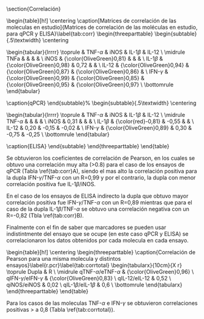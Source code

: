 \section{Correlación}

\begin{table}[h!]
\centering
\caption[Matrices de correlación de las moleculas en estudio]{Matrices de correlación de las moléculas en estudio, para qPCR y ELISA}\label{tab:corr}
\begin{threeparttable}
\begin{subtable}{.5\textwidth}
\centering

\begin{tabular}{lrrrr}
\toprule
   & TNF-$\alpha$ & iNOS & IL-1$\beta$ & IL-12 \\ 
  \midrule
TNFa &  &  &  &  \\ 
  iNOS &  {\color{OliveGreen}0,81}  &  &  &  \\ 
  IL-1$\beta$ &  {\color{OliveGreen}0,98}  &  0,72  &  &  \\ 
  IL-12 &  {\color{OliveGreen}0,94}  &  {\color{OliveGreen}0,87}  &  {\color{OliveGreen}0,86}  &  \\ 
  IFN-$\gamma$ &  {\color{OliveGreen}0,99} &  {\color{OliveGreen}0,85}  &  {\color{OliveGreen}0,95}  &  {\color{OliveGreen}0,97}  \\ 
   \bottomrule
   \end{tabular}

\caption{qPCR}
\end{subtable}%
\begin{subtable}{.5\textwidth}
\centering

\begin{tabular}{lrrrr}
\toprule
   		& TNF-$\alpha$ & iNOS & IL-1$\beta$ & IL-12 \\ 
  \midrule
  TNF-$\alpha$ & & & & \\
  iNOS &  0,31  &  &  &  \\ 
  IL-1$\beta$ & {\color{red}-0,81}  & -0,55  &  &  \\ 
  IL-12 &  0,20  & -0,15  & -0,02  &  \\ 
  IFN-$\gamma$ &  {\color{OliveGreen}0,89}  &  0,30  & -0,75  & -0,25  \\ 
   \bottomrule
   \end{tabular}

\caption{ELISA}
\end{subtable}
\end{threeparttable}
\end{table}

Se obtuvieron los coeficientes de correlación de Pearson, en los cuales se obtuvo una correlación muy alta (>0.8) para el caso de los ensayos de qPCR (Tabla \ref{tab:corr}A), siendo el mas alto la correlación positiva para la dupla IFN-$\gamma$/TNF-$\alpha$ con un R=0,99 y por el contrario, la dupla con menor correlación positiva fue IL-1$\beta$/iNOS.

En el caso de los ensayos de ELISA indirecto la dupla que obtuvo mayor correlación positiva fue IFN-$\gamma$/TNF-$\alpha$ con un R=0,89 mientras que para el caso de la dupla IL-1$\beta$/TNF-$\alpha$ se obtuvo una correlación negativa con un R=-0,82 (Tbla \ref{tab:corr}B).

Finalmente con el fin de saber que marcadores se pueden usar indistintmente del ensayo que se ocupe (en este caso qPCR y ELISA) se correlacionaron los datos obtenidos por cada molecula en cada ensayo.

\begin{table}[h!]
\centering
\begin{threeparttable}
\caption{Correlación de Pearson para una misma molecula y distintos ensayos}\label{r.pcr}\label{tab:corrtotal}
\begin{tabularx}{10cm}{X r}
  \toprule
 	Dupla	&  R \\
  \midrule
qTNF-$\alpha$/eTNF-$\alpha$	& {\color{OliveGreen}0,96} \\
qIFN-$\gamma$/eIFN-$\gamma$	& {\color{OliveGreen}0,83} \\
qIL-12/eIL-12 & 0,52 \\
qiNOS/eiNOS	& 0,02 \\
qIL-1$\beta$/eIL-1$\beta$ & 0,6 \\
 \bottomrule
   \end{tabularx}
\end{threeparttable}
\end{table}

Para los casos de las moleculas TNF-$\alpha$ e IFN-$\gamma$ se obtuvieron correlaciones positivas > a 0,8 (Tabla \ref{tab:corrtotal}).
